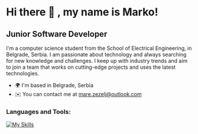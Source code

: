 Hi there 👋 , my name is Marko!
========================

Junior Software Developer
------------------------

I'm a computer science student from the School of Electrical Engineering, in Belgrade, Serbia. I am passionate about technology and always searching for new knowledge and challenges. I keep up with industry trends and aim to join a team that works on cutting-edge projects and uses the latest technologies.

*   🌍  I'm based in Belgrade, Serbia
*   ✉️  You can contact me at [mare.zezelj@outlook.com](mailto:mare.zezelj@outlook.com)

<h3 align="left">Languages and Tools:</h3>

[![My Skills](https://skillicons.dev/icons?i=java,spring,kotlin,c,mysql,mongo,html,git,maven,hibernate,postman,idea,docker)](https://skillicons.dev)

<!--
**marezezelj/marezezelj** is a ✨ _special_ ✨ repository because its `README.md` (this file) appears on your GitHub profile.

Here are some ideas to get you started:

- 🔭 I’m currently working on ...
- 🌱 I’m currently learning ...
- 👯 I’m looking to collaborate on ...
- 🤔 I’m looking for help with ...
- 💬 Ask me about ...
- 📫 How to reach me: ...
- 😄 Pronouns: ...
- ⚡ Fun fact: ...
-->

